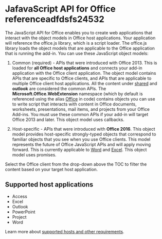 
# JafavaScript API for Office referenceadfdsfs24532

The JavaScript API for Office enables you to create web applications that interact with the object models in Office host applications. Your application will reference the office.js library, which is a script loader. The office.js  library loads the object models that are applicable to the Office application that is running the add-in. You can use these JavaScript object models:


1. Common (required) - APIs that were introduced with Office 2013. This is loaded for **all Office host applications** and connects your add-in application with the Office client application. The object model contains APIs that are specific to Office clients, and APIs that are applicable to multiple Office client host applications. All the content under [shared](../reference/shared/shared-api.md) and **outlook** are considered the common APIs. The  **Microsoft.Office.WebExtension** namespace (which by default is referenced using the alias [Office](../reference/shared/office.md) in code) contains objects you can use to write script that interacts with content in Office documents, worksheets, presentations, mail items, and projects from your Office Add-ins. You must use these common APIs if your add-in will target Office 2013 and later. This object model uses callbacks.

1. Host-specific - APIs that were introduced with **Office 2016**. This object model provides host-specific strongly-typed objects that correspond to familiar objects that you see when you use Office clients. This model represents the future of Office JavaScript APIs and will apply moving forward. This is currently applicable to [Word](../reference/word/body.md) and [Excel](../reference/excel/application.md). This object model uses promises.

Select the Office client from the drop-down above the TOC to filter the content based on your target host application.

## Supported host applications
* Access
* Excel
* Outlook
* PowerPoint
* Project
* Word

Learn more about [supported hosts and other requirements](../docs/overview/requirements-for-running-office-add-ins.md).

